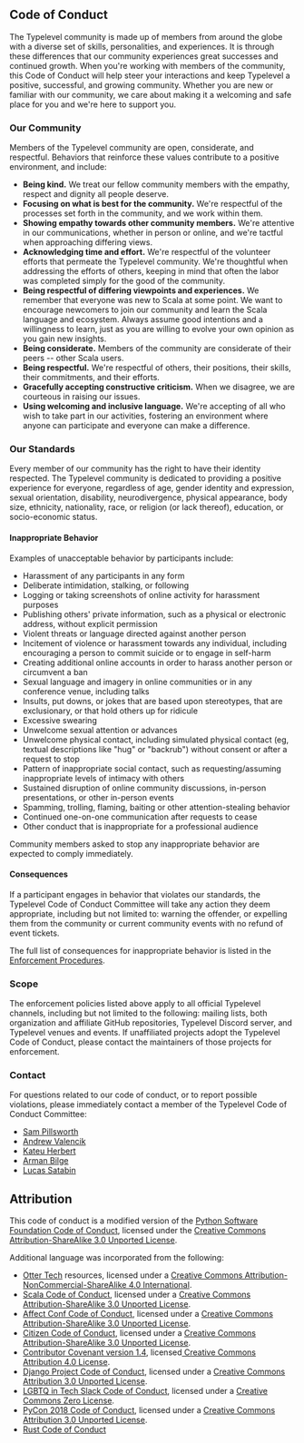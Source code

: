 ## Code of Conduct

The Typelevel community is made up of members from around the globe with a diverse set of skills, personalities, and experiences.
It is through these differences that our community experiences great successes and continued growth.
When you're working with members of the community, this Code of Conduct will help steer your interactions and keep Typelevel a positive, successful, and growing community.
Whether you are new or familiar with our community, we care about making it a welcoming and safe place for you and we're here to support you.


### Our Community

Members of the Typelevel community are open, considerate, and respectful.
Behaviors that reinforce these values contribute to a positive environment, and include:

- **Being kind.** We treat our fellow community members with the empathy, respect and dignity all people deserve.
- **Focusing on what is best for the community.** We're respectful of the processes set forth in the community, and we work within them.
- **Showing empathy towards other community members.** We're attentive in our communications, whether in person or online, and we're tactful when approaching differing views.
- **Acknowledging time and effort.** We're respectful of the volunteer efforts that permeate the Typelevel community. We're thoughtful when addressing the efforts of others, keeping in mind that often the labor was completed simply for the good of the community.
- **Being respectful of differing viewpoints and experiences.** We remember that everyone was new to Scala at some point. We want to encourage newcomers to join our community and learn the Scala language and ecosystem. Always assume good intentions and a willingness to learn, just as you are willing to evolve your own opinion as you gain new insights.
- **Being considerate.** Members of the community are considerate of their peers -- other Scala users.
- **Being respectful.** We're respectful of others, their positions, their skills, their commitments, and their efforts.
- **Gracefully accepting constructive criticism.** When we disagree, we are courteous in raising our issues.
- **Using welcoming and inclusive language.** We're accepting of all who wish to take part in our activities, fostering an environment where anyone can participate and everyone can make a difference.


### Our Standards

Every member of our community has the right to have their identity respected.
The Typelevel community is dedicated to providing a positive experience for everyone, regardless of age, gender identity and expression, sexual orientation, disability, neurodivergence, physical appearance, body size, ethnicity, nationality, race, or religion (or lack thereof), education, or socio-economic status.


#### Inappropriate Behavior

Examples of unacceptable behavior by participants include:

- Harassment of any participants in any form
- Deliberate intimidation, stalking, or following
- Logging or taking screenshots of online activity for harassment purposes
- Publishing others' private information, such as a physical or electronic address, without explicit permission
- Violent threats or language directed against another person
- Incitement of violence or harassment towards any individual, including encouraging a person to commit suicide or to engage in self-harm
- Creating additional online accounts in order to harass another person or circumvent a ban
- Sexual language and imagery in online communities or in any conference venue, including talks
- Insults, put downs, or jokes that are based upon stereotypes, that are exclusionary, or that hold others up for ridicule
- Excessive swearing
- Unwelcome sexual attention or advances
- Unwelcome physical contact, including simulated physical contact (eg, textual descriptions like "hug" or "backrub") without consent or after a request to stop
- Pattern of inappropriate social contact, such as requesting/assuming inappropriate levels of intimacy with others
- Sustained disruption of online community discussions, in-person presentations, or other in-person events
- Spamming, trolling, flaming, baiting or other attention-stealing behavior
- Continued one-on-one communication after requests to cease
- Other conduct that is inappropriate for a professional audience

Community members asked to stop any inappropriate behavior are expected to comply immediately.


#### Consequences

If a participant engages in behavior that violates our standards, the Typelevel Code of Conduct Committee will take any action they deem appropriate, including but not limited to: warning the offender, or expelling them from the community or current community events with no refund of event tickets.

The full list of consequences for inappropriate behavior is listed in the [Enforcement Procedures](ENFORCEMENT-POLICY.md).



### Scope

The enforcement policies listed above apply to all official Typelevel channels, including but not limited to the following: mailing lists, both organization and affiliate GitHub repositories, Typelevel Discord server, and Typelevel venues and events.
If unaffiliated projects adopt the Typelevel Code of Conduct, please contact the maintainers of those projects for enforcement.


### Contact

For questions related to our code of conduct, or to report possible violations, please immediately contact a member of the Typelevel Code of Conduct Committee:

<!-- TODO single CoC email address -->
  * [Sam Pillsworth](mailto:sam@blerf.ca)
  * [Andrew Valencik](mailto:andrew.valencik@gmail.com)
  * [Kateu Herbert](mailto:hkateu@gmail.com)
  * [Arman Bilge](mailto:armanbilge@gmail.com)
  * [Lucas Satabin](mailto:lucas.satabin@gnieh.org)


## Attribution

This code of conduct is a modified version of the [Python Software Foundation Code of Conduct](https://www.python.org/psf/conduct), licensed under the [Creative Commons Attribution-ShareAlike 3.0 Unported License](https://creativecommons.org/licenses/by-sa/3.0/).

Additional language was incorporated from the following:

* [Otter Tech](https://otter.technology/code-of-conduct-training/) resources, licensed under a [Creative Commons Attribution-NonCommercial-ShareAlike 4.0 International](https://creativecommons.org/licenses/by-nc-sa/4.0/).
* [Scala Code of Conduct](https://www.scala-lang.org/conduct/), licensed under a [Creative Commons Attribution-ShareAlike 3.0 Unported License](http://creativecommons.org/licenses/by-sa/3.0/).
* [Affect Conf Code of Conduct](https://affectconf.com/coc/), licensed under a [Creative Commons Attribution-ShareAlike 3.0 Unported License](http://creativecommons.org/licenses/by-sa/3.0/).
* [Citizen Code of Conduct](http://citizencodeofconduct.org/), licensed under a [Creative Commons Attribution-ShareAlike 3.0 Unported License](http://creativecommons.org/licenses/by-sa/3.0/).
* [Contributor Covenant version 1.4](https://www.contributor-covenant.org/version/1/4/code-of-conduct), licensed[ Creative Commons Attribution 4.0 License](https://github.com/ContributorCovenant/contributor_covenant/blob/master/LICENSE.md).
* [Django Project Code of Conduct](https://www.djangoproject.com/conduct/), licensed under a [Creative Commons Attribution 3.0 Unported License](http://creativecommons.org/licenses/by/3.0/).
* [LGBTQ in Tech Slack Code of Conduct](https://lgbtq.technology/coc.html), licensed under a [Creative Commons Zero License](https://creativecommons.org/publicdomain/zero/1.0/).
* [PyCon 2018 Code of Conduct](https://us.pycon.org/2018/about/code-of-conduct/), licensed under a [Creative Commons Attribution 3.0 Unported License](http://creativecommons.org/licenses/by/3.0/).
* [Rust Code of Conduct](https://www.rust-lang.org/en-US/conduct.html)
